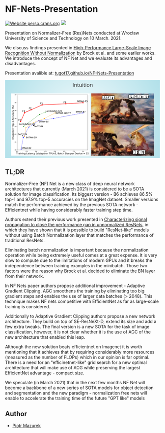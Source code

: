 # NF-Nets-Presentation


[![Website perso.crans.org](https://img.shields.io/website-up-down-green-red/http/perso.crans.org.svg)](https://tugot17.github.io/NF-Nets-Presentation/)
[![](https://images.microbadger.com/badges/license/nbrown/revealjs.svg)](LICENSE)

Presentation on Normalizer-Free (Res)Nets conducted at Wrocław University of Science and Technology on 10 March. 2021.

We discuss findings presented in [High-Performance Large-Scale Image Recognition Without Normalization](https://arxiv.org/pdf/2102.06171.pdf) by Brock et al. and some earlier works. We introduce the concept of NF Net and we evaluate its advantages and disadvantages. 

Presentation avalible at: [tugot17.github.io/NF-Nets-Presentation](https://tugot17.github.io/NF-Nets-Presentation/#/)

<img src="assets/intuition.png"/>

## TL;DR
Normalizer-Free (NF) Net is a new class of deep neural network architectures that currently (March 2021) is considered to be a SOTA solution for image classification. Its biggest version - B6 achieves 86.5% top-1 and 97.9% top-5 accuracies on the ImagNet dataset. Smaller versions match the performance achieved by the previous SOTA network - Efficientnet while having considerably faster training step time. 

Authors extend their previous work presented in [Characterizing signal propagation to close the performance gap in unnormalized ResNets](https://arxiv.org/abs/2101.08692), in which they have shown that it is possible to build "ResNet-like" models without using Batch Normalization layer that matches the performance of traditional ResNets. 

Eliminating batch normalization is important because the normalization operation while being extremely useful comes at a great expense. It is very slow to compute due to the limitations of modern GPUs and it breaks the independence between training examples in the minibatch. Those two factors were the reason why Brock et al. decided to eliminate the BN layer from their network. 

In NF Nets paper authors propose additional improvement - Adaptive Gradient Clipping. AGC smoothens the training by eliminating too big gradient steps and enables the use of larger data batches (> 2048). This technique makes NF nets competitive with EfficientNet as far as large-scale training is considered.

Additionally to Adaptive Gradient Clipping authors propose a new network architecture. They build on top of SE-ResNeXt-D, extend its size and add a few extra tweaks. The final version is a new SOTA for the task of image classification, however, it is not clear whether it is the use of AGC of the new architecture that enabled this leap. 

Although the new solution beats efficientnet on Imagenet it is worth mentioning that it achieves that by requiring considerably more resources (measured as the number of FLOPs) which in our opinion is far optimal. There is a need for an "efficinetnet-like" grid search for a new optimal architecture that will make use of ACG while preserving the largest EfficientNet advantage - compact size. 

We speculate (in March 2021) that in the next few months NF Net will become a backbone of a new series of SOTA models for object detection and segmentation and the new paradigm  - normalization free nets will enable to accelerate the training time  of the future "GPT like" models 



## Author

- [Piotr Mazurek](https://github.com/tugot17)
